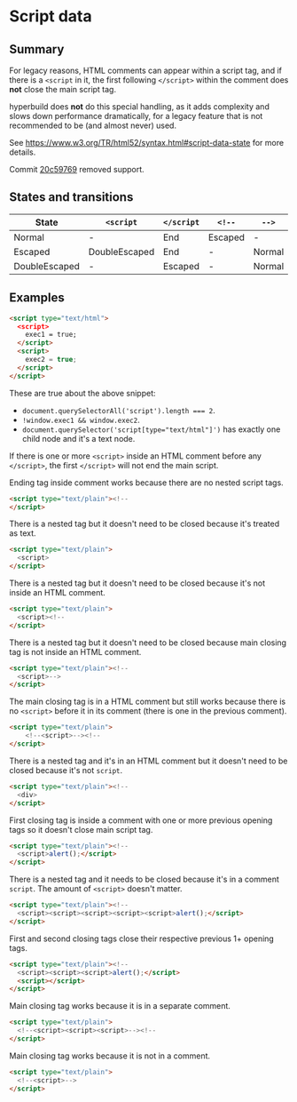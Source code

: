 # Script data

## Summary

For legacy reasons, HTML comments can appear within a script tag, and if there is a `<script` in it, the first following `</script>` within the comment does **not** close the main script tag.

hyperbuild does **not** do this special handling, as it adds complexity and slows down performance dramatically, for a legacy feature that is not recommended to be (and almost never) used.

See https://www.w3.org/TR/html52/syntax.html#script-data-state for more details.

Commit [20c59769](https://github.com/wilsonzlin/hyperbuild/commit/20c59769fea6bfb8a9d5ecea47d979dc9b1dcda5) removed support.

## States and transitions

|State|`<script`|`</script`|`<!--`|`-->`|
|---|---|---|---|---|
|Normal|-|End|Escaped|-|
|Escaped|DoubleEscaped|End|-|Normal|
|DoubleEscaped|-|Escaped|-|Normal|

## Examples

```html
<script type="text/html">
  <script>
    exec1 = true;
  </script>
  <script>
    exec2 = true;
  </script>
</script>
```
These are true about the above snippet:
- `document.querySelectorAll('script').length === 2`.
- `!window.exec1 && window.exec2`.
- `document.querySelector('script[type="text/html"]')` has exactly one child node and it's a text node.

If there is one or more `<script>` inside an HTML comment before any `</script>`, the first `</script>` will not end the main script.

Ending tag inside comment works because there are no nested script tags.

```html
<script type="text/plain"><!--
</script>
```

There is a nested tag but it doesn't need to be closed because it's treated as text.

```html
<script type="text/plain">
  <script>
</script>
```

There is a nested tag but it doesn't need to be closed because it's not inside an HTML comment.

```html
<script type="text/plain">
  <script><!--
</script>
```

There is a nested tag but it doesn't need to be closed because main closing tag is not inside an HTML comment.

```html
<script type="text/plain"><!--
  <script>-->
</script>
```

The main closing tag is in a HTML comment but still works because there is no `<script>` before it in its comment (there is one in the previous comment).

```html
<script type="text/plain">
    <!--<script>--><!--
</script>
```

There is a nested tag and it's in an HTML comment but it doesn't need to be closed because it's not `script`.

```html
<script type="text/plain"><!--
  <div>
</script>
```

First closing tag is inside a comment with one or more previous opening tags so it doesn't close main script tag.

```html
<script type="text/plain"><!--
  <script>alert();</script>
</script>
```

There is a nested tag and it needs to be closed because it's in a comment `script`. The amount of `<script>` doesn't matter.

```html
<script type="text/plain"><!--
  <script><script><script><script><script>alert();</script>
</script>
```

First and second closing tags close their respective previous 1+ opening tags.

```html
<script type="text/plain"><!--
  <script><script><script>alert();</script>
  <script></script>
</script>
```

Main closing tag works because it is in a separate comment.

```html
<script type="text/plain">
  <!--<script><script><script>--><!--
</script>
```

Main closing tag works because it is not in a comment.

```html
<script type="text/plain">
  <!--<script>-->
</script>
```
